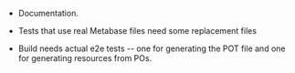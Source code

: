 - Documentation.

- Tests that use real Metabase files need some replacement files

- Build needs actual e2e tests -- one for generating the POT file and one for generating resources from POs.
